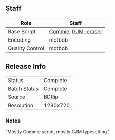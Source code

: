 ## Staff

| Role            | Staff                                            |
|-----------------|--------------------------------------------------|
| Base Script     | [Commie](../Commie), [GJM-eraser](../GJM-eraser) |
| Encoding        | motbob                                           |
| Quality Control | motbob                                           |

## Release Info

|              |           |
|--------------|-----------|
| Status       | Complete  |
| Batch Status | Complete  |
| Source       | BDRip     |
| Resolution   | 1280x720  |

### Notes

"Mostly Commie script, mostly GJM typesetting."
